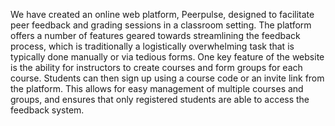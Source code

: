 We have created an online web platform, Peerpulse, designed to facilitate peer feedback and grading sessions in a classroom setting. The platform offers a number of features geared towards streamlining the feedback process, which is traditionally a logistically overwhelming task that is typically done manually or via tedious forms. One key feature of the website is the ability for instructors to create courses and form groups for each course. Students can then sign up using a course code or an invite link from the platform. This allows for easy management of multiple courses and groups, and ensures that only registered students are able to access the feedback system.
